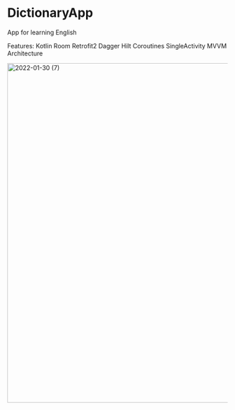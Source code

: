 # DictionaryApp
App for learning English

Features:
Kotlin
Room
Retrofit2
Dagger Hilt
Coroutines
SingleActivity
MVVM Architecture

<img width="775" alt="2022-01-30 (7)" src="https://user-images.githubusercontent.com/61582241/151706217-5d2e6d98-6c7e-456f-a72e-41e256e80b1e.png">
